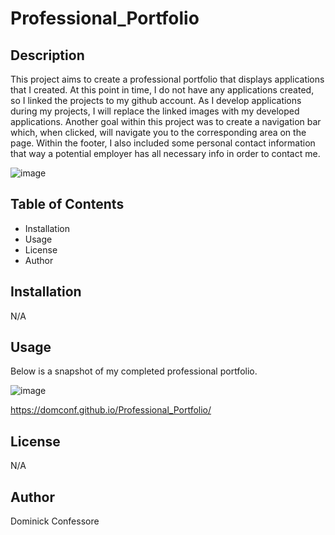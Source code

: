 # Professional_Portfolio

## Description
This project aims to create a professional portfolio that displays applications that I created. At this point in time, I do not have any applications created, so I linked the projects to my github account. As I develop applications during my projects, I will replace the linked images with my developed applications. Another goal within this project was to create a navigation bar which, when clicked, will navigate you to the corresponding area on the page. Within the footer, I also included some personal contact information that way a potential employer has all necessary info in order to contact me.

![image](https://user-images.githubusercontent.com/123976458/223244540-40250efd-32df-45cc-8ba6-7234ef3c7421.png)

## Table of Contents
- Installation
- Usage
- License
- Author

## Installation
N/A

## Usage
Below is a snapshot of my completed professional portfolio.

![image](https://user-images.githubusercontent.com/123976458/223245701-ad93e616-b556-476f-a112-f601f0769520.png)

https://domconf.github.io/Professional_Portfolio/

## License
N/A

## Author
Dominick Confessore
